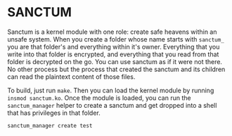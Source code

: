 # SANCTUM

Sanctum is a kernel module with one role: create safe heavens within an unsafe
system. When you create a folder whose name starts with `sanctum_` you are that
folder's and everything within it's owner. Everything that you write into that folder
is encrypted, and everything that you read from that folder is decrypted on the go.
You can use sanctum as if it were not there. No other process but the
process that created the sanctum and its children can read the plaintext content of those
files.


To build, just run `make`. Then you can load the kernel module by running `insmod sanctum.ko`.
Once the module is loaded, you can run the `sanctum_manager` helper to create a sanctum
and get dropped into a shell that has privileges in that folder.

```
sanctum_manager create test
```
